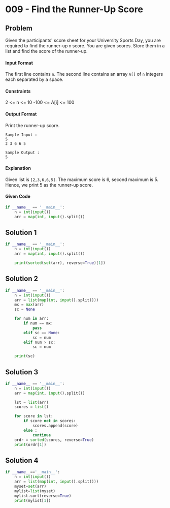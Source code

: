 # 009 - Find the Runner-Up Score
## Problem

Given the participants' score sheet for your University Sports Day, you are required to find the runner-up `n` score. You are given  scores. Store them in a list and find the score of the runner-up.


#### Input Format

The first line contains `n`. The second line contains an array `A[]`  of `n` integers each separated by a space.


#### Constraints
2 <= n <= 10
-100 <= A[i] <= 100

#### Output Format

Print the runner-up score.

```
Sample Input :
5
2 3 6 6 5
```

```
Sample Output :
5
```

#### Explanation
Given list is `[2,3,6,6,5]`. The maximum score is 6, second maximum is 5. Hence, we print 5 as the runner-up score.


#### Given Code

```python
if __name__ == '__main__':
    n = int(input())
    arr = map(int, input().split())
```


## Solution 1

```python
if __name__ == '__main__':
    n = int(input())
    arr = map(int, input().split())

    print(sorted(set(arr), reverse=True)[1])
```


## Solution 2

```python
if __name__ == '__main__':
    n = int(input())
    arr = list(map(int, input().split()))
    mx = max(arr)
    sc = None

    for num in arr:
        if num == mx:
            pass
        elif sc == None:
            sc = num
        elif num > sc:
            sc = num

    print(sc)
```



## Solution 3

```python
if __name__ == '__main__':
    n = int(input())
    arr = map(int, input().split())

    lst = list(arr)
    scores = list()

    for score in lst:
        if score not in scores:
            scores.append(score)
        else :
            continue
    ordr = sorted(scores, reverse=True)
    print(ordr[1])
```



## Solution 4

```python
if __name__=='__main__':
    n = int(input())
    arr = list(map(int, input().split()))
    myset=set(arr)
    mylist=list(myset)
    mylist.sort(reverse=True)
    print(mylist[1])
```

